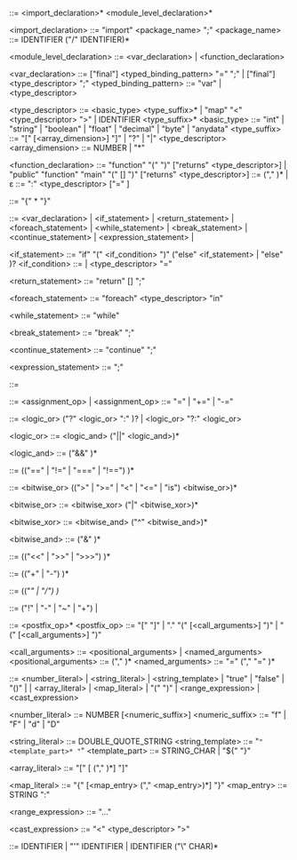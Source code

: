 <program> ::= <import_declaration>* <module_level_declaration>*

<import_declaration> ::= "import" <package_name> ";"
<package_name> ::= IDENTIFIER ("/" IDENTIFIER)*

<module_level_declaration> ::= <var_declaration>
                             | <function_declaration>

<var_declaration> ::= ["final"] <typed_binding_pattern> "=" <expression> ";"
                    | ["final"] <type_descriptor> <identifier> ";"
<typed_binding_pattern> ::= "var" <identifier>
                          | <type_descriptor> <identifier>

<type_descriptor> ::= <basic_type> <type_suffix>*
                    | "map" "<" <type_descriptor> ">"
                    | IDENTIFIER <type_suffix>*
<basic_type> ::= "int" | "string" | "boolean" | "float" | "decimal" | "byte" | "anydata"
<type_suffix> ::= "[" [<array_dimension>] "]"
                | "?"
                | "|" <type_descriptor>
<array_dimension> ::= NUMBER | "*"

<function_declaration> ::= "function" <identifier> "(" <parameters> ")" ["returns" <type_descriptor>] <block>
                         | "public" "function" "main" "(" [<parameters>] ")" ["returns" <type_descriptor>] <block>
<parameters> ::= <parameter> ("," <parameter>)* | ε
<parameter> ::= <identifier> ":" <type_descriptor> ["=" <expression>]

<block> ::= "{" <statement>* "}"

<statement> ::= <var_declaration>
              | <if_statement>
              | <return_statement>
              | <foreach_statement>
              | <while_statement>
              | <break_statement>
              | <continue_statement>
              | <expression_statement>
              | <block>

<if_statement> ::= "if" "(" <if_condition> ")" <block> ("else" <if_statement> | "else" <block>)?
<if_condition> ::= <expression>
                 | <type_descriptor> <identifier> "=" <expression>

<return_statement> ::= "return" [<expression>] ";"

<foreach_statement> ::= "foreach" <type_descriptor> <identifier> "in" <expression> <block>

<while_statement> ::= "while" <expression> <block>

<break_statement> ::= "break" ";"

<continue_statement> ::= "continue" ";"

<expression_statement> ::= <expression> ";"

<expression> ::= <assignment>

<assignment> ::= <identifier> <assignment_op> <assignment>
               | <ternary>
<assignment_op> ::= "=" | "+=" | "-="

<ternary> ::= <logic_or> ("?" <logic_or> ":" <ternary>)?
            | <logic_or> "?:" <logic_or>

<logic_or> ::= <logic_and> ("||" <logic_and>)*

<logic_and> ::= <equality> ("&&" <equality>)*

<equality> ::= <comparison> (("==" | "!=" | "===" | "!==") <comparison>)*

<comparison> ::= <bitwise_or> ((">" | ">=" | "<" | "<=" | "is") <bitwise_or>)*

<bitwise_or> ::= <bitwise_xor> ("|" <bitwise_xor>)*

<bitwise_xor> ::= <bitwise_and> ("^" <bitwise_and>)*

<bitwise_and> ::= <shift> ("&" <shift>)*

<shift> ::= <additive> (("<<" | ">>" | ">>>") <additive>)*

<additive> ::= <multiplicative> (("+" | "-") <multiplicative>)*

<multiplicative> ::= <unary> (("*" | "/") <unary>)*

<unary> ::= ("!" | "-" | "~" | "+") <unary>
          | <postfix>

<postfix> ::= <primary> <postfix_op>*
<postfix_op> ::= "[" <expression> "]"
               | "." <identifier> "(" [<call_arguments>] ")"
               | "(" [<call_arguments>] ")"

<call_arguments> ::= <positional_arguments>
                   | <named_arguments>
<positional_arguments> ::= <expression> ("," <expression>)*
<named_arguments> ::= <identifier> "=" <expression> ("," <identifier> "=" <expression>)*

<primary> ::= <number_literal>
            | <string_literal>
            | <string_template>
            | "true"
            | "false"
            | "()"
            | <identifier>
            | <array_literal>
            | <map_literal>
            | "(" <expression> ")"
            | <range_expression>
            | <cast_expression>

<number_literal> ::= NUMBER [<numeric_suffix>]
<numeric_suffix> ::= "f" | "F" | "d" | "D"

<string_literal> ::= DOUBLE_QUOTE_STRING
<string_template> ::= "`" <template_part>* "`"
<template_part> ::= STRING_CHAR
                  | "${" <expression> "}"

<array_literal> ::= "[" [<expression> ("," <expression>)*] "]"

<map_literal> ::= "{" [<map_entry> ("," <map_entry>)*] "}"
<map_entry> ::= STRING ":" <expression>

<range_expression> ::= <expression> "..." <expression>

<cast_expression> ::= "<" <type_descriptor> ">" <expression>

<identifier> ::= IDENTIFIER
               | "'" IDENTIFIER
               | IDENTIFIER ("\\" CHAR)*